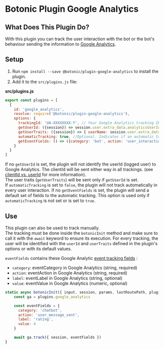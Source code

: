 # Botonic Plugin Google Analytics

## What Does This Plugin Do?

With this plugin you can track the user interaction with the bot or the bot's behaviour sending the information to [Google Analytics](https://analytics.google.com/).

## Setup

1. Run `npm install --save @botonic/plugin-google-analytics` to install the plugin.
2. Add it to the `src/plugins.js` file:

**src/plugins.js**

```javascript
export const plugins = [
  {
    id: 'google_analytics',
    resolve: require('@botonic/plugin-google-analytics'),
    options: {
      trackingId: 'UA-XXXXXXXX-Y', // Your Google Analytics tracking ID
      getUserId: ({session}) => session.user.extra_data.analyticsUserId, //Optional. Method that returns a unique user ID as string
      getUserTraits: ({session}) => { userName: session.user.extra_data.analyticsUserName, userEmail: session.user.extra_data.analyticsUserEmail }, //Optional. Method that returns an object with the user Traits
      automaticTracking: true, //Optional. Indicates if an automatic tracking will be executed on every user interaction (true by default)
      getEventFields: () => ({category: 'bot', action: 'user_interaction'}) //Optional. Set custom event fields to track if automatic tracking is enabled
    }
  }
]
```

If no `getUserId` is set, the plugin will not identify the userId (logged user) to Google Analytics. The clientId will be sent either way in all trackings. (see [clientId vs. userId](https://support.google.com/analytics/answer/6205850?hl=en#clientid-userid) for more information).  
The user traits (`getUserTraits`) will be sent only if `getUserId` is set.  
If `automaticTracking` is set to `false`, the plugin will not track automatically in every user interaction.
If no `getEventFields` is set, the plugin will send a default set of fields to the automatic tracking. This option is used only if `automaticTracking` is not set or is set to `true`.

## Use

This plugin can also be used to track manually.  
The tracking must be done inside the `botonicInit` method and make sure to call it with the `await` keyword to ensure its execution.
For every tracking, the user will be identified with the `userId` and `userTraits` defined in the plugin's options or with its default values.

`eventFields` contains these Google Analytic [event tracking fields](https://developers.google.com/analytics/devguides/collection/analyticsjs/events#event_fields) :

- `category`: eventCategory in Google Analytics (string, required)
- `action`: eventAction in Google Analytics (string, required)
- `label`: eventLabel in Google Analytics (string, optional)
- `value`: eventValue in Google Analytics (numeric, optional)

```javascript
static async botonicInit({ input, session, params, lastRoutePath, plugins }) {
    const ga = plugins.google_analytics

    const eventFields = {
      category: 'chatbot',
      action: 'user_message_sent',
      label: 'rating',
      value: 4
    }

    await ga.track({ session, eventFields })
}
```
